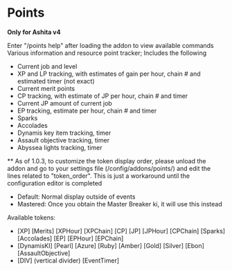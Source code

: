 # Points
**Only for Ashita v4**

Enter "/points help" after loading the addon to view available commands
Various information and resource point tracker; Includes the following
- Current job and level
- XP and LP tracking, with estimates of gain per hour, chain # and estimated timer (not exact)
- Current merit points
- CP tracking, with estimate of JP per hour, chain # and timer
- Current JP amount of current job
- EP tracking, estimate per hour, chain # and timer
- Sparks
- Accolades
- Dynamis key item tracking, timer
- Assault objective tracking, timer
- Abyssea lights tracking, timer

** As of 1.0.3, to customize the token display order, please unload the addon and go to your settings file (/config/addons/points/) and edit the lines related to "token_order". This is just a workaround until the configuration editor is completed
- Default: Normal display outside of events
- Mastered: Once you obtain the Master Breaker ki, it will use this instead

Available tokens:
- [XP] [Merits] [XPHour] [XPChain] [CP] [JP] [JPHour] [CPChain] [Sparks] [Accolades] [EP] [EPHour] [EPChain]
- [DynamisKI] [Pearl] [Azure] [Ruby] [Amber] [Gold] [Silver] [Ebon] [AssaultObjective]
- [DIV] (vertical divider) [EventTimer]

